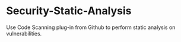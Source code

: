 # Security-Static-Analysis
Use Code Scanning  plug-in from Github to perform static analysis on vulnerabilities.

